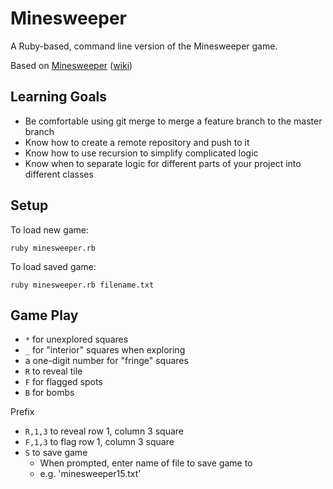 # Minesweeper

A Ruby-based, command line version of the Minesweeper game.

Based on [Minesweeper](http://minesweeperonline.com/#beginner) ([wiki](https://en.wikipedia.org/wiki/Microsoft_Minesweeper))

## Learning Goals

- Be comfortable using git merge to merge a feature branch to the master branch
- Know how to create a remote repository and push to it
- Know how to use recursion to simplify complicated logic
- Know when to separate logic for different parts of your project into different classes

## Setup

To load new game:

```
ruby minesweeper.rb
```

To load saved game:

```
ruby minesweeper.rb filename.txt
```

## Game Play

- `*` for unexplored squares
- `_` for "interior" squares when exploring
- a one-digit number for "fringe" squares
- `R` to reveal tile
- `F` for flagged spots
- `B` for bombs

Prefix

- `R,1,3` to reveal row 1, column 3 square
- `F,1,3` to flag row 1, column 3 square
- `S` to save game
  - When prompted, enter name of file to save game to
  - e.g. 'minesweeper15.txt'
